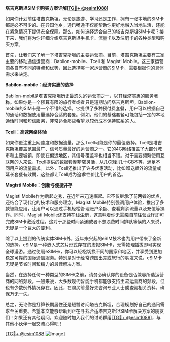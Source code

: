 **塔吉克斯坦SIM卡购买方案详解[[TG💪+ @esim1088](https://t.me/s/esim1088)]**

如果你计划前往塔吉克斯坦，无论是旅游、学习还是工作，拥有一张本地的SIM卡都是必不可少的。在异国他乡，通讯畅通不仅能帮助你更好地融入当地生活，还能在紧急情况下提供安全保障。那么，如何选择适合自己的塔吉克斯坦SIM卡呢？接下来，我们将为你详细介绍塔吉克斯坦手机卡、流量卡以及注册卡的各种类型和购买方案。

首先，让我们来了解一下塔吉克斯坦的主要运营商。目前，塔吉克斯坦主要有三家主要的移动通信运营商：Babilon-mobile、Tcell 和 Magisti Mobile。这三家运营商各自有不同的特点和优势，因此选择哪一家运营商的SIM卡，需要根据你的具体需求来决定。

**Babilon-mobile：经济实惠的选择**

Babilon-mobil是塔吉克斯坦历史最悠久的运营商之一，以其经济实惠的服务著称。如果你是一个预算有限的旅行者或者只是短期访问塔吉克斯坦，Babilon-mobile的SIM卡是一个不错的选择。它提供了多种预付费套餐，用户可以根据自己的通话和数据使用量选择合适的套餐。例如，他们的基础套餐可能包括一定的本地通话时间和短信服务，非常适合那些希望以较低成本保持联系的人。

**Tcell：高速网络体验**

如果你更注重上网速度和数据流量，那么Tcell可能是你的最佳选择。Tcell是塔吉克斯坦覆盖范围最广、信号质量最好的运营商之一。它的4G网络覆盖了大部分城市和主要城镇，即使在偏远地区，其信号覆盖率也相当不错。对于需要频繁使用互联网的人来说，Tcell提供的数据套餐非常灵活，从几GB到几十GB不等，满足不同用户的流量需求。此外，Tcell还推出了许多优惠活动，比如赠送额外的流量或延长套餐有效期，这些都让Tcell成为追求性价比用户的首选。

**Magisti Mobile：创新与便捷并存**

Magisti Mobile作为后起之秀，在近年来迅速崛起。它不仅继承了前两者的优点，还结合了现代化的技术和服务理念。Magisti Mobile特别强调用户体验，推出了多款智能应用，让用户可以通过手机轻松管理账户余额、查看剩余流量以及充值等操作。同时，Magisti Mobile还支持在线注册，这意味着你无需亲自前往营业厅即可完成SIM卡激活过程。这对于那些时间紧迫或者不想浪费时间排队等候的人来说，无疑是一个巨大的便利。

除了以上提到的传统实体SIM卡外，近年来兴起的eSIM技术也为用户带来了全新的选择。eSIM是一种嵌入式芯片形式存在的虚拟SIM卡，无需物理插拔即可实现全球漫游。通过使用eSIM卡，你可以轻松切换不同的国家和地区，并享受到更加稳定可靠的国际通信服务。特别是对于经常跨国出差或旅行的朋友来说，eSIM卡无疑是节省时间和精力的最佳解决方案。

当然，在选择任何一种类型的SIM卡之前，请务必确认你的设备是否兼容所选运营商的网络频段。一般来说，大多数现代智能手机都能够支持主流运营商的频段，但也有少数例外情况存在。因此，在购买前最好先咨询专业人士或查阅相关资料，确保万无一失。

总之，无论你是打算长期居住还是短暂访问塔吉克斯坦，合理规划好自己的通讯需求至关重要。希望本文能够帮助到正在寻找合适塔吉克斯坦SIM卡解决方案的朋友们！如果还有其他疑问，欢迎随时加入我们的讨论群组[[TG💪+ @esim1088](https://t.me/s/esim1088)]，与其他小伙伴一起交流心得吧！

[[TG💪+ @esim1088](https://t.me/s/esim1088) ![Image](https://i.postimg.cc/4NQfJmqS/Snipaste-2025-05-13-00-14-12.png)]